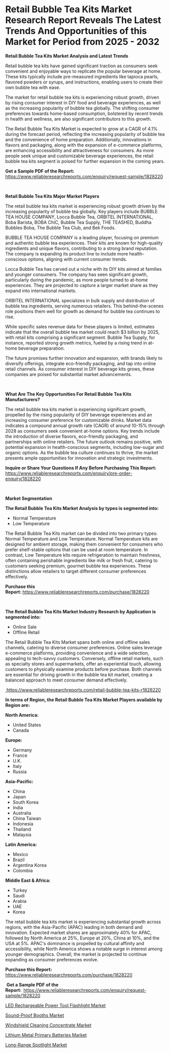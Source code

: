 <p><h1>Retail Bubble Tea Kits Market Research Report Reveals The Latest Trends And Opportunities of this Market for Period from 2025 - 2032</h1></p><p><strong>Retail Bubble Tea Kits Market Analysis and Latest Trends</strong></p>
<p><p>Retail bubble tea kits have gained significant traction as consumers seek convenient and enjoyable ways to replicate the popular beverage at home. These kits typically include pre-measured ingredients like tapioca pearls, flavored powders or syrups, and instructions, enabling users to create their own bubble tea with ease. </p><p>The market for retail bubble tea kits is experiencing robust growth, driven by rising consumer interest in DIY food and beverage experiences, as well as the increasing popularity of bubble tea globally. The shifting consumer preferences towards home-based consumption, bolstered by recent trends in health and wellness, are also significant contributors to this growth. </p><p>The Retail Bubble Tea Kits Market is expected to grow at a CAGR of 4.1% during the forecast period, reflecting the increasing popularity of bubble tea and the convenience of home preparation. Additionally, innovations in flavors and packaging, along with the expansion of e-commerce platforms, are enhancing accessibility and attractiveness for consumers. As more people seek unique and customizable beverage experiences, the retail bubble tea kits segment is poised for further expansion in the coming years.</p></p>
<p><strong>Get a Sample PDF of the Report:&nbsp;</strong> <a href="https://www.reliableresearchreports.com/enquiry/request-sample/1828220?utm_campaign=118&utm_medium=2&utm_source=Github&utm_content=ia&utm_term=09022025&utm_id=retail-bubble-tea-kits">https://www.reliableresearchreports.com/enquiry/request-sample/1828220</a></p>
<p>&nbsp;</p>
<p><strong>Retail Bubble Tea Kits Major Market Players</strong></p>
<p><p>The retail bubble tea kits market is experiencing robust growth driven by the increasing popularity of bubble tea globally. Key players include BUBBLE TEA HOUSE COMPANY, Locca Bubble Tea, ORBITEL INTERNATIONAL, Boba Barista, BOBA ChiC, Bubble Tea Supply, THE TEASHED, Buddha Bubbles Boba, The Bubble Tea Club, and Bek Foods. </p><p>BUBBLE TEA HOUSE COMPANY is a leading player, focusing on premium and authentic bubble tea experiences. Their kits are known for high-quality ingredients and unique flavors, contributing to a strong brand reputation. The company is expanding its product line to include more health-conscious options, aligning with current consumer trends.</p><p>Locca Bubble Tea has carved out a niche with its DIY kits aimed at families and younger consumers. The company has seen significant growth, particularly during the pandemic, as more people turned to at-home experiences. They are projected to capture a larger market share as they expand into international markets.</p><p>ORBITEL INTERNATIONAL specializes in bulk supply and distribution of bubble tea ingredients, serving numerous retailers. This behind-the-scenes role positions them well for growth as demand for bubble tea continues to rise.</p><p>While specific sales revenue data for these players is limited, estimates indicate that the overall bubble tea market could reach $3 billion by 2025, with retail kits comprising a significant segment. Bubble Tea Supply, for instance, reported strong growth metrics, fueled by a rising trend in at-home beverage preparation.</p><p>The future promises further innovation and expansion, with brands likely to diversify offerings, integrate eco-friendly packaging, and tap into online retail channels. As consumer interest in DIY beverage kits grows, these companies are poised for substantial market advancements.</p></p>
<p>&nbsp;</p>
<p><strong>What Are The Key Opportunities For Retail Bubble Tea Kits Manufacturers?</strong></p>
<p><p>The retail bubble tea kits market is experiencing significant growth, propelled by the rising popularity of DIY beverage experiences and an increasing consumer preference for customizable drinks. Market data indicates a compound annual growth rate (CAGR) of around 10-15% through 2028 as consumers seek convenient at-home options. Key trends include the introduction of diverse flavors, eco-friendly packaging, and partnerships with online retailers. The future outlook remains positive, with potential expansion in health-conscious segments, including low-sugar and organic options. As the bubble tea culture continues to thrive, the market presents ample opportunities for innovation and strategic investments.</p></p>
<p><strong>Inquire or Share Your Questions If Any Before Purchasing This Report:</strong> <a href="https://www.reliableresearchreports.com/enquiry/pre-order-enquiry/1828220?utm_campaign=118&utm_medium=2&utm_source=Github&utm_content=ia&utm_term=09022025&utm_id=retail-bubble-tea-kits">https://www.reliableresearchreports.com/enquiry/pre-order-enquiry/1828220</a></p>
<p>&nbsp;</p>
<p><strong>Market Segmentation</strong></p>
<p><strong>The Retail Bubble Tea Kits Market Analysis by types is segmented into:</strong></p>
<p><ul><li>Normal Temperature</li><li>Low Temperature</li></ul></p>
<p><p>The Retail Bubble Tea Kits market can be divided into two primary types: Normal Temperature and Low Temperature. Normal Temperature kits are designed for ambient storage, making them convenient for consumers who prefer shelf-stable options that can be used at room temperature. In contrast, Low Temperature kits require refrigeration to maintain freshness, often containing perishable ingredients like milk or fresh fruit, catering to customers seeking premium, gourmet bubble tea experiences. These distinctions allow retailers to target different consumer preferences effectively.</p></p>
<p><strong>Purchase this Report:&nbsp;</strong><a href="https://www.reliableresearchreports.com/purchase/1828220?utm_campaign=118&utm_medium=2&utm_source=Github&utm_content=ia&utm_term=09022025&utm_id=retail-bubble-tea-kits">https://www.reliableresearchreports.com/purchase/1828220</a></p>
<p>&nbsp;</p>
<p><strong>The Retail Bubble Tea Kits Market Industry Research by Application is segmented into:</strong></p>
<p><ul><li>Online Sale</li><li>Offline Retail</li></ul></p>
<p><p>The Retail Bubble Tea Kits Market spans both online and offline sales channels, catering to diverse consumer preferences. Online sales leverage e-commerce platforms, providing convenience and a wide selection, appealing to tech-savvy customers. Conversely, offline retail markets, such as specialty stores and supermarkets, offer an experiential touch, allowing customers to physically examine products before purchase. Both channels are essential for driving growth in the bubble tea kit market, creating a balanced approach to meet consumer demand effectively.</p></p>
<p><a href="https://www.reliableresearchreports.com/retail-bubble-tea-kits-r1828220?utm_campaign=118&utm_medium=2&utm_source=Github&utm_content=ia&utm_term=09022025&utm_id=retail-bubble-tea-kits">&nbsp;https://www.reliableresearchreports.com/retail-bubble-tea-kits-r1828220</a></p>
<p><strong>In terms of Region, the Retail Bubble Tea Kits Market Players available by Region are:</strong></p>
<p>
    <p> <strong> North America: </strong>
        <ul>
            <li>United States</li>
            <li>Canada</li>
        </ul>
        </p> 
    <p> <strong> Europe: </strong>
        <ul>
            <li>Germany</li>
            <li>France</li>
            <li>U.K.</li>
            <li>Italy</li>
            <li>Russia</li>
        </ul>
        </p> 
    <p> <strong> Asia-Pacific: </strong>
        <ul>
            <li>China</li>
            <li>Japan</li>
            <li>South Korea</li>
            <li>India</li>
            <li>Australia</li>
            <li>China Taiwan</li>
            <li>Indonesia</li>
            <li>Thailand</li>
            <li>Malaysia</li>
        </ul>
        </p> 
    <p> <strong> Latin America: </strong>
        <ul>
            <li>Mexico</li>
            <li>Brazil</li>
            <li>Argentina Korea</li>
            <li>Colombia</li>
        </ul>
        </p> 
    <p> <strong> Middle East & Africa: </strong>
        <ul>
            <li>Turkey</li>
            <li>Saudi</li>
            <li>Arabia</li>
            <li>UAE</li>
            <li>Korea</li>
        </ul>
    </p>
    </p>
<p><p>The retail bubble tea kits market is experiencing substantial growth across regions, with the Asia-Pacific (APAC) leading in both demand and innovation. Expected market shares are approximately 40% for APAC, followed by North America at 25%, Europe at 20%, China at 10%, and the USA at 5%. APAC's dominance is propelled by cultural affinity and accessibility, while North America shows a notable surge in interest among younger demographics. Overall, the market is projected to continue expanding as consumer preferences evolve.</p></p>
<p><strong>Purchase this Report: </strong><a href="https://www.reliableresearchreports.com/purchase/1828220?utm_campaign=118&utm_medium=2&utm_source=Github&utm_content=ia&utm_term=09022025&utm_id=retail-bubble-tea-kits">https://www.reliableresearchreports.com/purchase/1828220</a></p>
<p>&nbsp;<strong>Get a Sample PDF of the Report:&nbsp;&nbsp;</strong><a href="https://www.reliableresearchreports.com/enquiry/request-sample/1828220?utm_campaign=118&utm_medium=2&utm_source=Github&utm_content=ia&utm_term=09022025&utm_id=retail-bubble-tea-kits">https://www.reliableresearchreports.com/enquiry/request-sample/1828220</a></p>
<p><strong></strong></p>
<p><p><a href="https://github.com/iroldilom/Market-Research-Report-List-1/blob/main/led-rechargeable-power-tool-flashlight-market.md?utm_campaign=118&utm_medium=2&utm_source=Github&utm_content=ia&utm_term=09022025&utm_id=retail-bubble-tea-kits">LED Rechargeable Power Tool Flashlight Market</a></p><p><a href="https://github.com/pidlisseas/Market-Research-Report-List-1/blob/main/sound-proof-booths-market.md?utm_campaign=118&utm_medium=2&utm_source=Github&utm_content=ia&utm_term=09022025&utm_id=retail-bubble-tea-kits">Sound-Proof Booths Market</a></p><p><a href="https://github.com/chkrselia/Market-Research-Report-List-1/blob/main/windshield-cleaning-concentrate-market.md?utm_campaign=118&utm_medium=2&utm_source=Github&utm_content=ia&utm_term=09022025&utm_id=retail-bubble-tea-kits">Windshield Cleaning Concentrate Market</a></p><p><a href="https://github.com/moazugavate/Market-Research-Report-List-1/blob/main/lithium-metal-primary-batteries-market.md?utm_campaign=118&utm_medium=2&utm_source=Github&utm_content=ia&utm_term=09022025&utm_id=retail-bubble-tea-kits">Lithium Metal Primary Batteries Market</a></p><p><a href="https://github.com/slmagaddam/Market-Research-Report-List-1/blob/main/long-range-spotlight-market.md?utm_campaign=118&utm_medium=2&utm_source=Github&utm_content=ia&utm_term=09022025&utm_id=retail-bubble-tea-kits">Long-Range Spotlight Market</a></p></p>